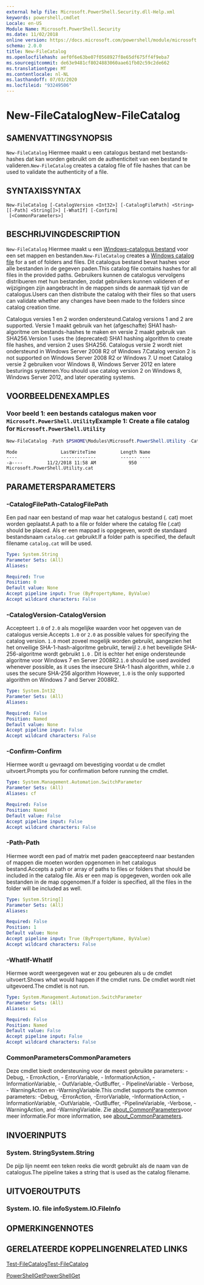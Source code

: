 ```yaml
---
external help file: Microsoft.PowerShell.Security.dll-Help.xml
keywords: powershell,cmdlet
Locale: en-US
Module Name: Microsoft.PowerShell.Security
ms.date: 11/02/2018
online version: https://docs.microsoft.com/powershell/module/microsoft.powershell.security/new-filecatalog?view=powershell-7&WT.mc_id=ps-gethelp
schema: 2.0.0
title: New-FileCatalog
ms.openlocfilehash: aef0f6e63be07f0568927f8e65df675ff4f9eba7
ms.sourcegitcommit: de63e9481cf8024883060aae61fb02c59c2de662
ms.translationtype: MT
ms.contentlocale: nl-NL
ms.lasthandoff: 07/03/2020
ms.locfileid: "93249506"
---
```

# <span data-ttu-id="b6a7a-103">New-FileCatalog</span><span class="sxs-lookup"><span data-stu-id="b6a7a-103">New-FileCatalog</span></span>

## <span data-ttu-id="b6a7a-104">SAMENVATTING</span><span class="sxs-lookup"><span data-stu-id="b6a7a-104">SYNOPSIS</span></span>
<span data-ttu-id="b6a7a-105">`New-FileCatalog` Hiermee maakt u een catalogus bestand met bestands-hashes dat kan worden gebruikt om de authenticiteit van een bestand te valideren.</span><span class="sxs-lookup"><span data-stu-id="b6a7a-105">`New-FileCatalog` creates a catalog file of file hashes that can be used to validate the authenticity of a file.</span></span>

## <span data-ttu-id="b6a7a-106">SYNTAXIS</span><span class="sxs-lookup"><span data-stu-id="b6a7a-106">SYNTAX</span></span>

```
New-FileCatalog [-CatalogVersion <Int32>] [-CatalogFilePath] <String> [[-Path] <String[]>] [-WhatIf] [-Confirm]
 [<CommonParameters>]
```

## <span data-ttu-id="b6a7a-107">BESCHRIJVING</span><span class="sxs-lookup"><span data-stu-id="b6a7a-107">DESCRIPTION</span></span>

<span data-ttu-id="b6a7a-108">`New-FileCatalog` Hiermee maakt u een [Windows-catalogus bestand](/windows-hardware/drivers/install/catalog-files) voor een set mappen en bestanden.</span><span class="sxs-lookup"><span data-stu-id="b6a7a-108">`New-FileCatalog` creates a [Windows catalog file](/windows-hardware/drivers/install/catalog-files) for a set of folders and files.</span></span>
<span data-ttu-id="b6a7a-109">Dit catalogus bestand bevat hashes voor alle bestanden in de gegeven paden.</span><span class="sxs-lookup"><span data-stu-id="b6a7a-109">This catalog file contains hashes for all files in the provided paths.</span></span>
<span data-ttu-id="b6a7a-110">Gebruikers kunnen de catalogus vervolgens distribueren met hun bestanden, zodat gebruikers kunnen valideren of er wijzigingen zijn aangebracht in de mappen sinds de aanmaak tijd van de catalogus.</span><span class="sxs-lookup"><span data-stu-id="b6a7a-110">Users can then distribute the catalog with their files so that users can validate whether any changes have been made to the folders since catalog creation time.</span></span>

<span data-ttu-id="b6a7a-111">Catalogus versies 1 en 2 worden ondersteund.</span><span class="sxs-lookup"><span data-stu-id="b6a7a-111">Catalog versions 1 and 2 are supported.</span></span> <span data-ttu-id="b6a7a-112">Versie 1 maakt gebruik van het (afgeschafte) SHA1 hash-algoritme om bestands-hashes te maken en versie 2 maakt gebruik van SHA256.</span><span class="sxs-lookup"><span data-stu-id="b6a7a-112">Version 1 uses the (deprecated) SHA1 hashing algorithm to create file hashes, and version 2 uses SHA256.</span></span>
<span data-ttu-id="b6a7a-113">Catalogus versie 2 wordt niet ondersteund in Windows Server 2008 R2 of Windows 7.</span><span class="sxs-lookup"><span data-stu-id="b6a7a-113">Catalog version 2 is not supported on Windows Server 2008 R2 or Windows 7.</span></span>
<span data-ttu-id="b6a7a-114">U moet Catalog versie 2 gebruiken voor Windows 8, Windows Server 2012 en latere besturings systemen.</span><span class="sxs-lookup"><span data-stu-id="b6a7a-114">You should use catalog version 2 on Windows 8, Windows Server 2012, and later operating systems.</span></span>

## <span data-ttu-id="b6a7a-115">VOORBEELDEN</span><span class="sxs-lookup"><span data-stu-id="b6a7a-115">EXAMPLES</span></span>

### <span data-ttu-id="b6a7a-116">Voor beeld 1: een bestands catalogus maken voor `Microsoft.PowerShell.Utility`</span><span class="sxs-lookup"><span data-stu-id="b6a7a-116">Example 1: Create a file catalog for `Microsoft.PowerShell.Utility`</span></span>

```powershell
New-FileCatalog -Path $PSHOME\Modules\Microsoft.PowerShell.Utility -CatalogFilePath \temp\Microsoft.PowerShell.Utility.cat -CatalogVersion 2.0
```

```Output
Mode                LastWriteTime         Length Name
----                -------------         ------ ----
-a----         11/2/2018 11:58 AM            950 Microsoft.PowerShell.Utility.cat
```

## <span data-ttu-id="b6a7a-117">PARAMETERS</span><span class="sxs-lookup"><span data-stu-id="b6a7a-117">PARAMETERS</span></span>

### <span data-ttu-id="b6a7a-118">-CatalogFilePath</span><span class="sxs-lookup"><span data-stu-id="b6a7a-118">-CatalogFilePath</span></span>

<span data-ttu-id="b6a7a-119">Een pad naar een bestand of map waar het catalogus bestand (. cat) moet worden geplaatst.</span><span class="sxs-lookup"><span data-stu-id="b6a7a-119">A path to a file or folder where the catalog file (.cat) should be placed.</span></span>
<span data-ttu-id="b6a7a-120">Als er een mappad is opgegeven, wordt de standaard bestandsnaam `catalog.cat` gebruikt.</span><span class="sxs-lookup"><span data-stu-id="b6a7a-120">If a folder path is specified, the default filename `catalog.cat` will be used.</span></span>

```yaml
Type: System.String
Parameter Sets: (All)
Aliases:

Required: True
Position: 0
Default value: None
Accept pipeline input: True (ByPropertyName, ByValue)
Accept wildcard characters: False
```

### <span data-ttu-id="b6a7a-121">-CatalogVersion</span><span class="sxs-lookup"><span data-stu-id="b6a7a-121">-CatalogVersion</span></span>

<span data-ttu-id="b6a7a-122">Accepteert `1.0` of `2.0` als mogelijke waarden voor het opgeven van de catalogus versie.</span><span class="sxs-lookup"><span data-stu-id="b6a7a-122">Accepts `1.0` or `2.0` as possible values for specifying the catalog version.</span></span>
<span data-ttu-id="b6a7a-123">`1.0` moet zoveel mogelijk worden gebruikt, aangezien het het onveilige SHA-1-hash-algoritme gebruikt, terwijl `2.0` het beveiligde SHA-256-algoritme wordt gebruikt `1.0` . Dit is echter het enige ondersteunde algoritme voor Windows 7 en Server 2008R2.</span><span class="sxs-lookup"><span data-stu-id="b6a7a-123">`1.0` should be used avoided whenever possible, as it uses the insecure SHA-1 hash algorithm, while `2.0` uses the secure SHA-256 algorithm However, `1.0` is the only supported algorithm on Windows 7 and Server 2008R2.</span></span>

```yaml
Type: System.Int32
Parameter Sets: (All)
Aliases:

Required: False
Position: Named
Default value: None
Accept pipeline input: False
Accept wildcard characters: False
```

### <span data-ttu-id="b6a7a-124">-Confirm</span><span class="sxs-lookup"><span data-stu-id="b6a7a-124">-Confirm</span></span>

<span data-ttu-id="b6a7a-125">Hiermee wordt u gevraagd om bevestiging voordat u de cmdlet uitvoert.</span><span class="sxs-lookup"><span data-stu-id="b6a7a-125">Prompts you for confirmation before running the cmdlet.</span></span>

```yaml
Type: System.Management.Automation.SwitchParameter
Parameter Sets: (All)
Aliases: cf

Required: False
Position: Named
Default value: False
Accept pipeline input: False
Accept wildcard characters: False
```

### <span data-ttu-id="b6a7a-126">-Path</span><span class="sxs-lookup"><span data-stu-id="b6a7a-126">-Path</span></span>

<span data-ttu-id="b6a7a-127">Hiermee wordt een pad of matrix met paden geaccepteerd naar bestanden of mappen die moeten worden opgenomen in het catalogus bestand.</span><span class="sxs-lookup"><span data-stu-id="b6a7a-127">Accepts a path or array of paths to files or folders that should be included in the catalog file.</span></span>
<span data-ttu-id="b6a7a-128">Als er een map is opgegeven, worden ook alle bestanden in de map opgenomen.</span><span class="sxs-lookup"><span data-stu-id="b6a7a-128">If a folder is specified, all the files in the folder will be included as well.</span></span>

```yaml
Type: System.String[]
Parameter Sets: (All)
Aliases:

Required: False
Position: 1
Default value: None
Accept pipeline input: True (ByPropertyName, ByValue)
Accept wildcard characters: False
```

### <span data-ttu-id="b6a7a-129">-WhatIf</span><span class="sxs-lookup"><span data-stu-id="b6a7a-129">-WhatIf</span></span>

<span data-ttu-id="b6a7a-130">Hiermee wordt weergegeven wat er zou gebeuren als u de cmdlet uitvoert.</span><span class="sxs-lookup"><span data-stu-id="b6a7a-130">Shows what would happen if the cmdlet runs.</span></span>
<span data-ttu-id="b6a7a-131">De cmdlet wordt niet uitgevoerd.</span><span class="sxs-lookup"><span data-stu-id="b6a7a-131">The cmdlet is not run.</span></span>

```yaml
Type: System.Management.Automation.SwitchParameter
Parameter Sets: (All)
Aliases: wi

Required: False
Position: Named
Default value: False
Accept pipeline input: False
Accept wildcard characters: False
```

### <span data-ttu-id="b6a7a-132">CommonParameters</span><span class="sxs-lookup"><span data-stu-id="b6a7a-132">CommonParameters</span></span>

<span data-ttu-id="b6a7a-133">Deze cmdlet biedt ondersteuning voor de meest gebruikte parameters: -Debug, - ErrorAction, - ErrorVariable, - InformationAction, -InformationVariable, - OutVariable,-OutBuffer, - PipelineVariable - Verbose, - WarningAction en -WarningVariable.</span><span class="sxs-lookup"><span data-stu-id="b6a7a-133">This cmdlet supports the common parameters: -Debug, -ErrorAction, -ErrorVariable, -InformationAction, -InformationVariable, -OutVariable, -OutBuffer, -PipelineVariable, -Verbose, -WarningAction, and -WarningVariable.</span></span> <span data-ttu-id="b6a7a-134">Zie [about_CommonParameters](https://go.microsoft.com/fwlink/?LinkID=113216)voor meer informatie.</span><span class="sxs-lookup"><span data-stu-id="b6a7a-134">For more information, see [about_CommonParameters](https://go.microsoft.com/fwlink/?LinkID=113216).</span></span>

## <span data-ttu-id="b6a7a-135">INVOER</span><span class="sxs-lookup"><span data-stu-id="b6a7a-135">INPUTS</span></span>

### <span data-ttu-id="b6a7a-136">System. String</span><span class="sxs-lookup"><span data-stu-id="b6a7a-136">System.String</span></span>

<span data-ttu-id="b6a7a-137">De pijp lijn neemt een teken reeks die wordt gebruikt als de naam van de catalogus.</span><span class="sxs-lookup"><span data-stu-id="b6a7a-137">The pipeline takes a string that is used as the catalog filename.</span></span>

## <span data-ttu-id="b6a7a-138">UITVOER</span><span class="sxs-lookup"><span data-stu-id="b6a7a-138">OUTPUTS</span></span>

### <span data-ttu-id="b6a7a-139">System. IO. file info</span><span class="sxs-lookup"><span data-stu-id="b6a7a-139">System.IO.FileInfo</span></span>

## <span data-ttu-id="b6a7a-140">OPMERKINGEN</span><span class="sxs-lookup"><span data-stu-id="b6a7a-140">NOTES</span></span>

## <span data-ttu-id="b6a7a-141">GERELATEERDE KOPPELINGEN</span><span class="sxs-lookup"><span data-stu-id="b6a7a-141">RELATED LINKS</span></span>

[<span data-ttu-id="b6a7a-142">Test-FileCatalog</span><span class="sxs-lookup"><span data-stu-id="b6a7a-142">Test-FileCatalog</span></span>](Test-FileCatalog.md)

[<span data-ttu-id="b6a7a-143">PowerShellGet</span><span class="sxs-lookup"><span data-stu-id="b6a7a-143">PowerShellGet</span></span>](/powerShell/module/powershellget)
